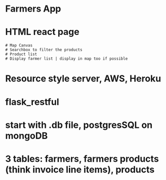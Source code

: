 # Farmers App
# HTML react page
    # Map Canvas
    # Searchbox to filter the products
    # Product list
    # Display farmer list | display in map too if possible
# 
# Resource style server, AWS, Heroku
# flask_restful
# 
# start with .db file, postgresSQL on mongoDB 
# 3 tables: farmers, farmers products (think invoice line items), products
